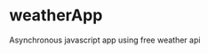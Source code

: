 # weatherApp
Asynchronous javascript app using free weather api 


<img class="forecast-icon" src="../dist/weather-images/weather-sunny.svg" alt="">